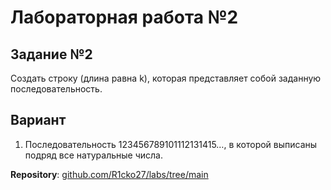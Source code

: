 # Лабораторная работа №2

## Задание №2

Создать строку (длина  равна k), которая представляет собой заданную последовательность.

## Вариант

1. Последовательность 123456789101112131415…, в которой выписаны подряд все натуральные числа.


**Repository**: [github.com/R1cko27/labs/tree/main](https://github.com/R1cko27/labs/tree/main)